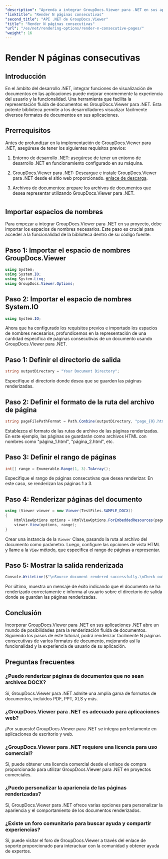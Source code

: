 ```yaml
---
"description": "Aprenda a integrar GroupDocs.Viewer para .NET en sus aplicaciones para representar sin esfuerzo documentos con N páginas consecutivas."
"linktitle": "Render N páginas consecutivas"
"second_title": "API .NET de GroupDocs.Viewer"
"title": "Render N páginas consecutivas"
"url": "/es/net/rendering-options/render-n-consecutive-pages/"
"weight": 16
---
```


# Render N páginas consecutivas

## Introducción
En el ámbito del desarrollo .NET, integrar funciones de visualización de documentos en las aplicaciones puede mejorar enormemente la experiencia del usuario y la funcionalidad. Una herramienta que facilita la representación fluida de documentos es GroupDocs.Viewer para .NET. Esta potente biblioteca permite a los desarrolladores visualizar fácilmente diversos formatos de documentos en sus aplicaciones.
## Prerrequisitos
Antes de profundizar en la implementación de GroupDocs.Viewer para .NET, asegúrese de tener los siguientes requisitos previos:
1. Entorno de desarrollo .NET: asegúrese de tener un entorno de desarrollo .NET en funcionamiento configurado en su máquina.
  
2. GroupDocs.Viewer para .NET: Descargue e instale GroupDocs.Viewer para .NET desde el sitio web proporcionado. [enlace de descarga](https://releases.groupdocs.com/viewer/net/).
3. Archivos de documentos: prepare los archivos de documentos que desea representar utilizando GroupDocs.Viewer para .NET.
#
## Importar espacios de nombres
Para empezar a integrar GroupDocs.Viewer para .NET en su proyecto, debe importar los espacios de nombres necesarios. Este paso es crucial para acceder a la funcionalidad de la biblioteca dentro de su código fuente.
## Paso 1: Importar el espacio de nombres GroupDocs.Viewer
```csharp
using System;
using System.IO;
using System.Linq;
using GroupDocs.Viewer.Options;
```
## Paso 2: Importar el espacio de nombres System.IO
```csharp
using System.IO;
```

Ahora que ha configurado los requisitos previos e importado los espacios de nombres necesarios, profundicemos en la representación de una cantidad específica de páginas consecutivas de un documento usando GroupDocs.Viewer para .NET.
## Paso 1: Definir el directorio de salida
```csharp
string outputDirectory = "Your Document Directory";
```
Especifique el directorio donde desea que se guarden las páginas renderizadas.
## Paso 2: Definir el formato de la ruta del archivo de página
```csharp
string pageFilePathFormat = Path.Combine(outputDirectory, "page_{0}.html");
```
Establezca el formato de las rutas de archivo de las páginas renderizadas. En este ejemplo, las páginas se guardarán como archivos HTML con nombres como "página_1.html", "página_2.html", etc.
## Paso 3: Definir el rango de páginas
```csharp
int[] range = Enumerable.Range(1, 3).ToArray();
```
Especifique el rango de páginas consecutivas que desea renderizar. En este caso, se renderizan las páginas 1 a 3.
## Paso 4: Renderizar páginas del documento
```csharp
using (Viewer viewer = new Viewer(TestFiles.SAMPLE_DOCX))
{
    HtmlViewOptions options = HtmlViewOptions.ForEmbeddedResources(pageFilePathFormat);
    viewer.View(options, range);
}
```
Crear una instancia de la `Viewer` Clase, pasando la ruta al archivo del documento como parámetro. Luego, configure las opciones de vista HTML y llame a la `View` método, que especifica el rango de páginas a representar.
## Paso 5: Mostrar la salida renderizada
```csharp
Console.WriteLine($"\nSource document rendered successfully.\nCheck output in {outputDirectory}.");
```
Por último, muestra un mensaje de éxito indicando que el documento se ha renderizado correctamente e informa al usuario sobre el directorio de salida donde se guardan las páginas renderizadas.

## Conclusión
Incorporar GroupDocs.Viewer para .NET en sus aplicaciones .NET abre un mundo de posibilidades para la renderización fluida de documentos. Siguiendo los pasos de este tutorial, podrá renderizar fácilmente N páginas consecutivas de varios formatos de documento, mejorando así la funcionalidad y la experiencia de usuario de su aplicación.
## Preguntas frecuentes
### ¿Puedo renderizar páginas de documentos que no sean archivos DOCX?
Sí, GroupDocs.Viewer para .NET admite una amplia gama de formatos de documentos, incluidos PDF, PPT, XLS y más.
### ¿GroupDocs.Viewer para .NET es adecuado para aplicaciones web?
¡Por supuesto! GroupDocs.Viewer para .NET se integra perfectamente en aplicaciones de escritorio y web.
### ¿GroupDocs.Viewer para .NET requiere una licencia para uso comercial?
Sí, puede obtener una licencia comercial desde el enlace de compra proporcionado para utilizar GroupDocs.Viewer para .NET en proyectos comerciales.
### ¿Puedo personalizar la apariencia de las páginas renderizadas?
Sí, GroupDocs.Viewer para .NET ofrece varias opciones para personalizar la apariencia y el comportamiento de los documentos renderizados.
### ¿Existe un foro comunitario para buscar ayuda y compartir experiencias?
Sí, puede visitar el foro de GroupDocs.Viewer a través del enlace de soporte proporcionado para interactuar con la comunidad y obtener ayuda de expertos.